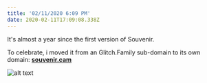 ```yaml
---
title: '02/11/2020 6:09 PM'
date: 2020-02-11T17:09:08.338Z
---
```

It's almost a year since the first version of Souvenir.

To celebrate, i moved it from an Glitch.Family sub-domain to its own domain: **[souvenir.cam](https://souvenir.cam)**

![alt text](/now/02-11-2020-6-09-pm-test/showcase-souvenir.png)
